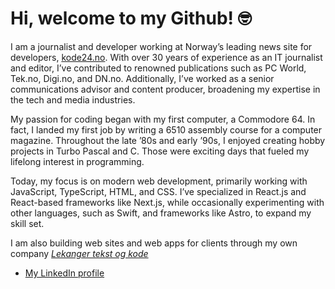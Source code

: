 # Hi, welcome to my Github! 🤓

I am a journalist and developer working at Norway’s leading news site for developers, [kode24.no](https://kode24.no). With over 30 years of experience as an IT journalist and editor, I’ve contributed to renowned publications such as PC World, Tek.no, Digi.no, and DN.no. Additionally, I’ve worked as a senior communications advisor and content producer, broadening my expertise in the tech and media industries.

My passion for coding began with my first computer, a Commodore 64. In fact, I landed my first job by writing a 6510 assembly course for a computer magazine. Throughout the late ’80s and early ’90s, I enjoyed creating hobby projects in Turbo Pascal and C. Those were exciting days that fueled my lifelong interest in programming.

Today, my focus is on modern web development, primarily working with JavaScript, TypeScript, HTML, and CSS. I’ve specialized in React.js and React-based frameworks like Next.js, while occasionally experimenting with other languages, such as Swift, and frameworks like Astro, to expand my skill set.

I am also building web sites and web apps for clients through my own company [_Lekanger tekst og kode_](https://www.lekanger.no)

- [My LinkedIn profile](https://www.linkedin.com/in/lekanger/)

